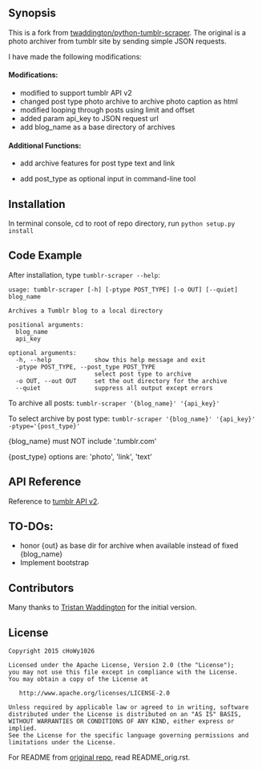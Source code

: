 ## Synopsis

This is a fork from [twaddington/python-tumblr-scraper][958689cf].  The original is a photo archiver from tumblr site by sending simple JSON requests.

I have made the following modifications:

#### Modifications:     
- modified to support tumblr API v2
- changed post type photo archive to archive photo caption as html
- modified looping through posts using limit and offset
- added param api_key to JSON request url
- add blog_name as a base directory of archives


#### Additional Functions:    
- add archive features for post type text and link
- add post_type as optional input in command-line tool

  [958689cf]: https://github.com/twaddington/python-tumblr-scraper "twaddington's python-tumblr-scraper"


## Installation

In terminal console, cd to root of repo directory, run `python setup.py install`


## Code Example

After installation, type `tumblr-scraper --help`:

    usage: tumblr-scraper [-h] [-ptype POST_TYPE] [-o OUT] [--quiet] blog_name

    Archives a Tumblr blog to a local directory

    positional arguments:
      blog_name
      api_key

    optional arguments:
      -h, --help            show this help message and exit
      -ptype POST_TYPE, --post_type POST_TYPE
                            select post type to archive
      -o OUT, --out OUT     set the out directory for the archive
      --quiet               suppress all output except errors

To archive all posts:
    `tumblr-scraper '{blog_name}' '{api_key}'`

To select archive by post type:
    `tumblr-scraper '{blog_name}' '{api_key}' -ptype='{post_type}'`

{blog_name} must NOT include '.tumblr.com'

{post_type} options are: 'photo', 'link', 'text'


## API Reference

Reference to [tumblr API v2][b25500f0].

  [b25500f0]: https://www.tumblr.com/docs/en/api/v2 "Tumblr API v2"

## TO-DOs:

- honor {out} as base dir for archive when available instead of fixed {blog_name}
- Implement bootstrap

## Contributors

Many thanks to [Tristan Waddington][df2cd640] for the initial version.  

  [df2cd640]: https://github.com/twaddington "Tristan Waddington"

## License

    Copyright 2015 cHoWy1026

    Licensed under the Apache License, Version 2.0 (the "License");
    you may not use this file except in compliance with the License.
    You may obtain a copy of the License at

       http://www.apache.org/licenses/LICENSE-2.0

    Unless required by applicable law or agreed to in writing, software
    distributed under the License is distributed on an "AS IS" BASIS,
    WITHOUT WARRANTIES OR CONDITIONS OF ANY KIND, either express or implied.
    See the License for the specific language governing permissions and
    limitations under the License.


For README from [original repo][958689cf], read README_orig.rst.
